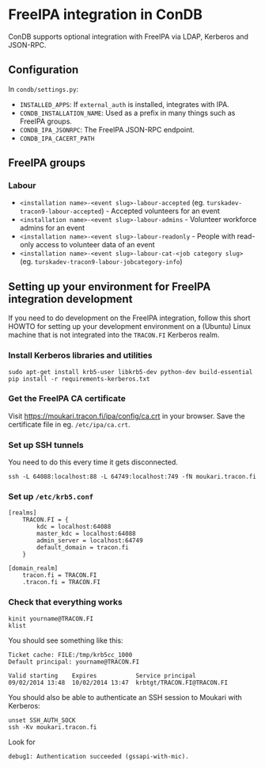 # FreeIPA integration in ConDB

ConDB supports optional integration with FreeIPA via LDAP, Kerberos and JSON-RPC.

## Configuration

In `condb/settings.py`:

* `INSTALLED_APPS`: If `external_auth` is installed, integrates with IPA.
* `CONDB_INSTALLATION_NAME`: Used as a prefix in many things such as FreeIPA groups.
* `CONDB_IPA_JSONRPC`: The FreeIPA JSON-RPC endpoint.
* `CONDB_IPA_CACERT_PATH`

## FreeIPA groups

### Labour

* `<installation name>-<event slug>-labour-accepted` (eg. `turskadev-tracon9-labour-accepted`) - Accepted volunteers for an event
* `<installation name>-<event slug>-labour-admins` - Volunteer workforce admins for an event
* `<installation name>-<event slug>-labour-readonly` - People with read-only access to volunteer data of an event
* `<installation name>-<event slug>-labour-cat-<job category slug>` (eg. `turskadev-tracon9-labour-jobcategory-info`)

## Setting up your environment for FreeIPA integration development

If you need to do development on the FreeIPA integration, follow this short HOWTO for setting up your development environment on a (Ubuntu) Linux machine that is not integrated into the `TRACON.FI` Kerberos realm.

### Install Kerberos libraries and utilities

    sudo apt-get install krb5-user libkrb5-dev python-dev build-essential
    pip install -r requirements-kerberos.txt

### Get the FreeIPA CA certificate

Visit https://moukari.tracon.fi/ipa/config/ca.crt in your browser. Save the certificate file in eg. `/etc/ipa/ca.crt`.

### Set up SSH tunnels

You need to do this every time it gets disconnected.

    ssh -L 64088:localhost:88 -L 64749:localhost:749 -fN moukari.tracon.fi

### Set up `/etc/krb5.conf`

    [realms]
        TRACON.FI = {
            kdc = localhost:64088
            master_kdc = localhost:64088
            admin_server = localhost:64749
            default_domain = tracon.fi
        }

    [domain_realm]
        tracon.fi = TRACON.FI
        .tracon.fi = TRACON.FI

### Check that everything works

    kinit yourname@TRACON.FI
    klist

You should see something like this:

    Ticket cache: FILE:/tmp/krb5cc_1000
    Default principal: yourname@TRACON.FI

    Valid starting    Expires           Service principal
    09/02/2014 13:48  10/02/2014 13:47  krbtgt/TRACON.FI@TRACON.FI

You should also be able to authenticate an SSH session to Moukari with Kerberos:

    unset SSH_AUTH_SOCK
    ssh -Kv moukari.tracon.fi

Look for

    debug1: Authentication succeeded (gssapi-with-mic).

